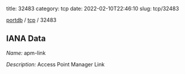 title: 32483
category: tcp
date: 2022-02-10T22:46:10
slug: tcp/32483

[portdb](/) / [tcp](/category/tcp.html) / 32483


## IANA Data

_Name:_ apm-link

_Description:_ Access Point Manager Link


